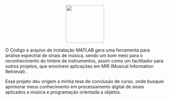 <p align="center">
  <img width="120" height="120" src="https://github.com/jps-pereira/Timbral-Analysis/assets/145292371/bad662b4-39aa-454a-a71d-d6271f7fc8e8">
</p>


O Código e arquivo de instalação MATLAB gera uma ferramenta para análise espectral de sinais de música, sendo um bom meio para o reconhecimento do timbre de instrumentos, assim como um facilitador para outros projetos, que envolvem aplicações em MIR (Musical Information Retrieval) .

Esse projeto deu origem a minha tese de conclusão de curso, onde busquei aprimorar meus conhecimento em processamento digital de sinais aplicados a música e programação orientada a objetos.
